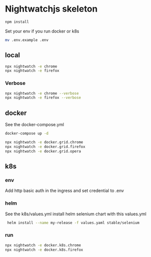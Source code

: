 # Nightwatchjs skeleton

```sh
npm install
```

Set your env if you run docker or k8s

```sh
mv .env.example .env
```

## local

```sh
npx nightwatch -e chrome
npx nightwatch -e firefox
```

### Verbose

```sh
npx nightwatch -e chrome --verbose
npx nightwatch -e firefox --verbose
```

## docker

See the docker-compose.yml

```bash
docker-compose up -d
```

```sh
npx nightwatch -e docker.grid.chrome
npx nightwatch -e docker.grid.firefox
npx nightwatch -e docker.grid.opera
```

## k8s

### env

Add http basic auth in the ingress and set credential to .env

### helm

See the  k8s/values.yml
install helm selenium chart with this values.yml

```sh
 helm install --name my-release -f values.yaml stable/selenium
 ```

### run

```sh
npx nightwatch -e docker.k8s.chrome
npx nightwatch -e docker.k8s.firefox
```
